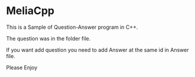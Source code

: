 # MeliaCpp

This is a Sample of Question-Answer program in C++.

The question was in the folder file. 

If you want add question you need to add Answer at the same id in Answer file. 

Please Enjoy 
